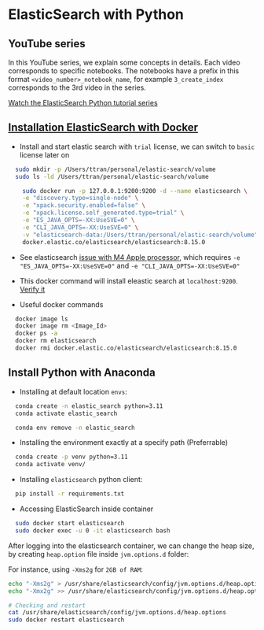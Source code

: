 # ElasticSearch with Python

## YouTube series

In this YouTube series, we explain some concepts in details. Each video corresponds to specific notebooks. The notebooks have a prefix in this format `<video_number>_notebook_name`, for example `3_create_index` corresponds to the 3rd video in the series.

[Watch the ElasticSearch Python tutorial series](https://www.youtube.com/watch?v=U3EUBGMVWZ4&list=PLMSb3cZXtIfpiHVLwXhaWk3KDXuklHdj5)

## [Installation ElasticSearch with Docker](https://www.elastic.co/search-labs/tutorials/install-elasticsearch/docker)

* Install and start elastic search with `trial` license, we can switch to `basic` license later on

```zsh
  sudo mkdir -p /Users/ttran/personal/elastic-search/volume
  sudo ls -ld /Users/ttran/personal/elastic-search/volume
```

```zsh
    sudo docker run -p 127.0.0.1:9200:9200 -d --name elasticsearch \
    -e "discovery.type=single-node" \
    -e "xpack.security.enabled=false" \
    -e "xpack.license.self_generated.type=trial" \
    -e "ES_JAVA_OPTS=-XX:UseSVE=0" \
    -e "CLI_JAVA_OPTS=-XX:UseSVE=0" \
    -v "elasticsearch-data:/Users/ttran/personal/elastic-search/volume" \
    docker.elastic.co/elasticsearch/elasticsearch:8.15.0
```

* See elasticsearch [issue with M4 Apple processor](https://discuss.elastic.co/t/issue-with-elasticsearch-docker-deployment-on-apple-silicon-m4-processor-macos-15-2/373214), which requires     `-e "ES_JAVA_OPTS=-XX:UseSVE=0"` and `-e "CLI_JAVA_OPTS=-XX:UseSVE=0"`

* This docker command will install eleastic search at `localhost:9200`. [Verify it](http://localhost:9200)

* Useful docker commands

```zsh
  docker image ls
  docker image rm <Image_Id>
  docker ps -a
  docker rm elasticsearch
  docker rmi docker.elastic.co/elasticsearch/elasticsearch:8.15.0
```

## Install Python with Anaconda

* Installing at default location `envs`:

```zsh
  conda create -n elastic_search python=3.11 
  conda activate elastic_search
```

```zsh
  conda env remove -n elastic_search
```

* Installing the environment exactly at a specify path (Preferrable)

```zsh
  conda create -p venv python=3.11
  conda activate venv/
```

* Installing `elasticsearch` python client:

```zsh
  pip install -r requirements.txt
```

* Accessing ElasticSearch inside container

```zsh
  sudo docker start elasticsearch
  sudo docker exec -u 0 -it elasticsearch bash
```

After logging into the elasticsearch container, we can change the heap size, by creating `heap.option` file inside `jvm.options.d` folder:

For instance, using `-Xms2g` for `2GB of RAM`:

```bash
echo "-Xms2g" > /usr/share/elasticsearch/config/jvm.options.d/heap.options
echo "-Xmx2g" >> /usr/share/elasticsearch/config/jvm.options.d/heap.options

# Checking and restart
cat /usr/share/elasticsearch/config/jvm.options.d/heap.options
sudo docker restart elasticsearch
```
